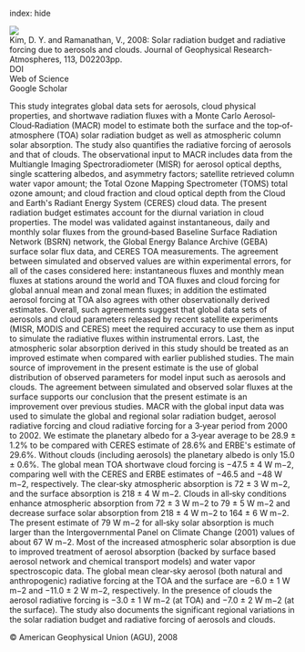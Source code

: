 index: hide

<div class="Citation">
    <div class="Citation-thumb CitationThumb-linked"  data-href="https://doi.org/10.1029/2007jd008434">
      <img src="https://static.claimspace.cloud/climate-study-static/refs/thumbs/2/Kim_and_Ramanathan_2008-thumb.png" />
    </div>

  <div class="Citation-body">
    <div class="Citation-text">Kim, D. Y. and Ramanathan, V., 2008: Solar radiation budget and radiative forcing due to aerosols and clouds. <span class="Article-journal">Journal of Geophysical Research-Atmospheres, </span><span class="Article-volume">113, </span>D02203pp.</div>
    <div class="Citation-links">
      <div class="CitationLink" data-href="https://doi.org/10.1029/2007jd008434">
        <div class="CitationLink-icon CitationLink-Doi"></div>
        <div class="CitationLink-text">DOI</div>
      </div>
      <div class="CitationLink" data-href="http://cel.webofknowledge.com/InboundService.do?customersID=atyponcel&smartRedirect=yes&mode=FullRecord&IsProductCode=Yes&product=CEL&Init=Yes&Func=Frame&action=retrieve&SrcApp=literatum&SrcAuth=atyponcel&SID=7CNc3cIRaBKjGbSujFM&UT=WOS:000252568700001">
        <div class="CitationLink-icon CitationLink-Isi"></div>
        <div class="CitationLink-text">Web of Science</div>
      </div>
      <div class="CitationLink" data-href="https://scholar.google.com/scholar?q=10.1029/2007jd008434">
        <div class="CitationLink-icon CitationLink-Scholar"></div>
        <div class="CitationLink-text">Google Scholar</div>
      </div>
    </div>
  </div>
</div>

This study integrates global data sets for aerosols, cloud physical properties, and shortwave radiation fluxes with a Monte Carlo Aerosol‐Cloud‐Radiation (MACR) model to estimate both the surface and the top‐of‐atmosphere (TOA) solar radiation budget as well as atmospheric column solar absorption. The study also quantifies the radiative forcing of aerosols and that of clouds. The observational input to MACR includes data from the Multiangle Imaging Spectroradiometer (MISR) for aerosol optical depths, single scattering albedos, and asymmetry factors; satellite retrieved column water vapor amount; the Total Ozone Mapping Spectrometer (TOMS) total ozone amount; and cloud fraction and cloud optical depth from the Cloud and Earth's Radiant Energy System (CERES) cloud data. The present radiation budget estimates account for the diurnal variation in cloud properties. The model was validated against instantaneous, daily and monthly solar fluxes from the ground‐based Baseline Surface Radiation Network (BSRN) network, the Global Energy Balance Archive (GEBA) surface solar flux data, and CERES TOA measurements. The agreement between simulated and observed values are within experimental errors, for all of the cases considered here: instantaneous fluxes and monthly mean fluxes at stations around the world and TOA fluxes and cloud forcing for global annual mean and zonal mean fluxes; in addition the estimated aerosol forcing at TOA also agrees with other observationally derived estimates. Overall, such agreements suggest that global data sets of aerosols and cloud parameters released by recent satellite experiments (MISR, MODIS and CERES) meet the required accuracy to use them as input to simulate the radiative fluxes within instrumental errors. Last, the atmospheric solar absorption derived in this study should be treated as an improved estimate when compared with earlier published studies. The main source of improvement in the present estimate is the use of global distribution of observed parameters for model input such as aerosols and clouds. The agreement between simulated and observed solar fluxes at the surface supports our conclusion that the present estimate is an improvement over previous studies. MACR with the global input data was used to simulate the global and regional solar radiation budget, aerosol radiative forcing and cloud radiative forcing for a 3‐year period from 2000 to 2002. We estimate the planetary albedo for a 3‐year average to be 28.9 ± 1.2% to be compared with CERES estimate of 28.6% and ERBE's estimate of 29.6%. Without clouds (including aerosols) the planetary albedo is only 15.0 ± 0.6%. The global mean TOA shortwave cloud forcing is −47.5 ± 4 W m−2, comparing well with the CERES and ERBE estimates of −46.5 and −48 W m−2, respectively. The clear‐sky atmospheric absorption is 72 ± 3 W m−2, and the surface absorption is 218 ± 4 W m−2. Clouds in all‐sky conditions enhance atmospheric absorption from 72 ± 3 W m−2 to 79 ± 5 W m−2 and decrease surface solar absorption from 218 ± 4 W m−2 to 164 ± 6 W m−2. The present estimate of 79 W m−2 for all‐sky solar absorption is much larger than the Intergovernmental Panel on Climate Change (2001) values of about 67 W m−2. Most of the increased atmospheric solar absorption is due to improved treatment of aerosol absorption (backed by surface based aerosol network and chemical transport models) and water vapor spectroscopic data. The global mean clear‐sky aerosol (both natural and anthropogenic) radiative forcing at the TOA and the surface are −6.0 ± 1 W m−2 and −11.0 ± 2 W m−2, respectively. In the presence of clouds the aerosol radiative forcing is −3.0 ± 1 W m−2 (at TOA) and −7.0 ± 2 W m−2 (at the surface). The study also documents the significant regional variations in the solar radiation budget and radiative forcing of aerosols and clouds.

<div class="Citation-copy">
&copy; American Geophysical Union (AGU), 2008
</div>